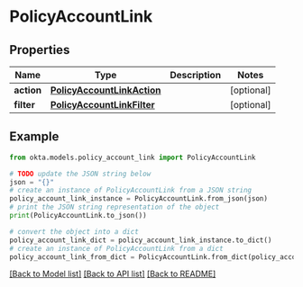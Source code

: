 # PolicyAccountLink


## Properties

Name | Type | Description | Notes
------------ | ------------- | ------------- | -------------
**action** | [**PolicyAccountLinkAction**](PolicyAccountLinkAction.md) |  | [optional] 
**filter** | [**PolicyAccountLinkFilter**](PolicyAccountLinkFilter.md) |  | [optional] 

## Example

```python
from okta.models.policy_account_link import PolicyAccountLink

# TODO update the JSON string below
json = "{}"
# create an instance of PolicyAccountLink from a JSON string
policy_account_link_instance = PolicyAccountLink.from_json(json)
# print the JSON string representation of the object
print(PolicyAccountLink.to_json())

# convert the object into a dict
policy_account_link_dict = policy_account_link_instance.to_dict()
# create an instance of PolicyAccountLink from a dict
policy_account_link_from_dict = PolicyAccountLink.from_dict(policy_account_link_dict)
```
[[Back to Model list]](../README.md#documentation-for-models) [[Back to API list]](../README.md#documentation-for-api-endpoints) [[Back to README]](../README.md)


